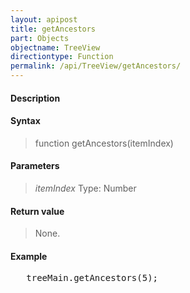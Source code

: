 ```yaml
---
layout: apipost
title: getAncestors
part: Objects
objectname: TreeView
directiontype: Function
permalink: /api/TreeView/getAncestors/
---
```



#### Description

> 

#### Syntax

> function getAncestors(itemIndex)

#### Parameters

> *itemIndex*
> Type: Number
> 

#### Return value

> None.

#### Example

<pre class="prettyprint">
   treeMain.getAncestors(5);  
</pre>

